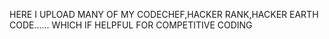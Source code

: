 HERE I UPLOAD MANY OF MY CODECHEF,HACKER RANK,HACKER EARTH CODE......
WHICH IF HELPFUL FOR COMPETITIVE CODING
